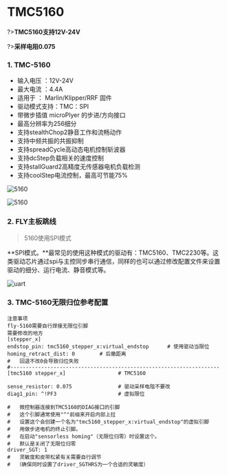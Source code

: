 # TMC5160

?>**TMC5160支持12V-24V**

?>**采样电阻0.075**

### 1.  TMC-5160

* 输入电压 ：12V-24V
* 最大电流 ：4.4A
* 适用于 ： Marlin/Klipper/RRF 固件
* 驱动模式支持：TMC：SPI
* 带微步插值 microPlyer 的步进/方向接口
* 最高分辨率为256细分
* 支持stealthChop2静音工作和流畅动作
* 支持中频共振的共振抑制
* 支持spreadCycle高动态电机控制斩波器
* 支持dcStep负载相关的速度控制
* 支持stallGuard2高精度无传感器电机负载检测
* 支持coolStep电流控制，最高可节能75%

![5160](../../images/boards/fly_tmc/5160-1.png)

![5160](../../images/boards/fly_tmc/5160.png)

### 2. FLY主板跳线

> 5160使用SPI模式

**SPI模式。**最常见的使用这种模式的驱动有：TMC5160、TMC2230等。这类驱动芯片通过spi与主控同步串行通信，同样的也可以通过修改配置文件来设置驱动的细分、运行电流、静音模式等。

![uart](../../images/boards/fly_tmc/2209-urat.png)



### 3. TMC-5160无限归位参考配置

```
注意事项
fly-5160需要自行焊接无限位引脚
需要修改的地方
[stepper_x]
endstop_pin: tmc5160_stepper_x:virtual_endstop      # 使用驱动当限位
homing_retract_dist: 0        # 后撤距离
#   回退不改0会导致归位失败
#--------------------------------------------------------------------
[tmc5160 stepper_x]                 # TMC5160

sense_resistor: 0.075               # 驱动采样电阻不要改
diag1_pin: ^!PF3                    # 虚拟限位

#   微控制器连接到TMC5160的DIAG接口的引脚
#   这个引脚通常使用"^"前缀来开启内部上拉
#   设置这个会创建一个名为"tmc5160_stepper_x:virtual_endstop"的虚拟引脚
#   用做步进电机的终止引脚。
#   在启动"sensorless homing"（无限位归零）时设置这个。
#   默认是关闭了无限位归零
driver_SGT: 1
#   灵敏度和皮带松紧有关需要自行调节
#  （确保同时设置了driver_SGTHRS为一个合适的灵敏度）


```



   
